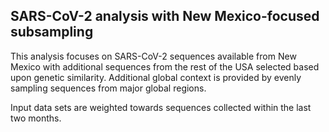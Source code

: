 ## SARS-CoV-2 analysis with New Mexico-focused subsampling
This analysis focuses on SARS-CoV-2 sequences available from New Mexico with additional sequences from 
the rest of the USA selected based upon genetic similarity. Additional global context is provided by evenly sampling sequences from 
major global regions.

Input data sets are weighted towards sequences collected within the last two months.
